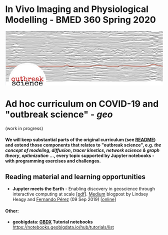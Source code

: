 # In Vivo Imaging and Physiological Modelling - BMED 360 Spring 2020


![BMED360 outbreak_science_image](../assets/outbreak-science-logo.png)


# Ad hoc curriculum on COVID-19 and "outbreak science" - _geo_
(work in progress)

#### We will keep substantial parts of the original curriculum (see [README](../README.md)) and extend those components that relates to "outbreak science", e.g. _the concept of modeling_, _diffusion_, _tracer kinetics_, _network science & graph theory_, _optimization_ ..., every topic supported by Jupyter notebooks - with programming exercises and challenges.


## Reading material and learning opportunities

- **Jupyter meets the Earth** - Enabling discovery in geoscience through interactive computing at scale [[pdf](https://doi.org/10.5281/zenodo.3369938)].  [Medium](https://medium.com) blogpost by Lindsey Heagy and [Fernando Pérez](https://en.wikipedia.org/wiki/Fernando_P%C3%A9rez_(software_developer)) (09 Sep 2019) [[online](https://blog.jupyter.org/jupyter-meets-the-earth-1b0eb33c83f)] 

#### Other:

- **geobigdata:  [GBDX](https://github.com/DigitalGlobe/gbdxtools) Tutorial notebooks** https://notebooks.geobigdata.io/hub/tutorials/list
